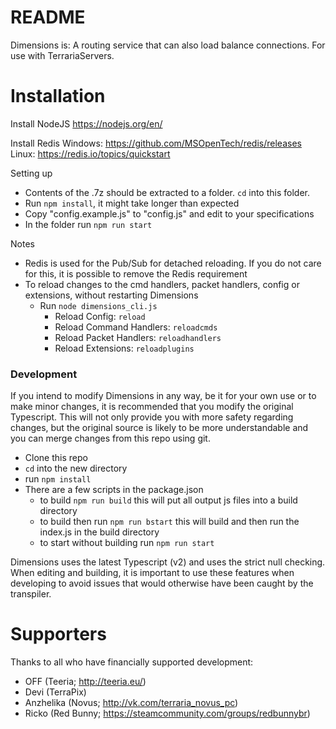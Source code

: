 # README #

Dimensions is:
A routing service that can also load balance connections. For use with TerrariaServers.

# Installation
Install NodeJS
https://nodejs.org/en/

Install Redis
Windows: https://github.com/MSOpenTech/redis/releases
Linux: https://redis.io/topics/quickstart

Setting up

 * Contents of the .7z should be extracted to a folder. `cd` into this folder.
 * Run `npm install`, it might take longer than expected
 * Copy "config.example.js" to "config.js" and edit to your specifications
 * In the folder run `npm run start`

Notes

 * Redis is used for the Pub/Sub for detached reloading. If you do not care for this, it is possible to remove the Redis requirement
 * To reload changes to the cmd handlers, packet handlers, config or extensions, without restarting Dimensions
    * Run `node dimensions_cli.js`
        * Reload Config: `reload`
        * Reload Command Handlers: `reloadcmds`
        * Reload Packet Handlers: `reloadhandlers`
        * Reload Extensions: `reloadplugins`

### Development ###

If you intend to modify Dimensions in any way, be it for your own use or to make minor changes, it is recommended that you modify the original Typescript. This will not only provide you with more safety regarding changes, but the original source is likely to be more understandable and you can merge changes from this repo using git.

* Clone this repo
* `cd` into the new directory
* run ```npm install```
* There are a few scripts in the package.json
    * to build ```npm run build``` this will put all output js files into a build directory
    * to build then run ```npm run bstart``` this will build and then run the index.js in the build directory
    * to start without building run `npm run start`

Dimensions uses the latest Typescript (v2) and uses the strict null checking. When editing and building, it is important to use these features when developing to avoid issues that would otherwise have been caught by the transpiler.
   
# Supporters
Thanks to all who have financially supported development:

 * OFF (Teeria; http://teeria.eu/)
 * Devi (TerraPix)
 * Anzhelika (Novus; http://vk.com/terraria_novus_pc)
 * Ricko (Red Bunny; https://steamcommunity.com/groups/redbunnybr)
